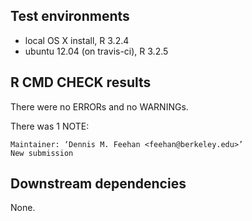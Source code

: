 
## Test environments

* local OS X install, R 3.2.4
* ubuntu 12.04 (on travis-ci), R 3.2.5


## R CMD CHECK results

There were no ERRORs and no WARNINGs.

There was 1 NOTE:

    Maintainer: ‘Dennis M. Feehan <feehan@berkeley.edu>’
    New submission


## Downstream dependencies

None.



